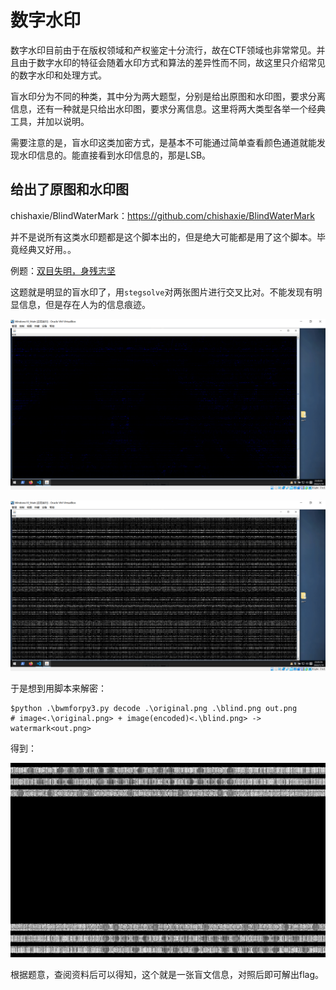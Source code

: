 # 数字水印

数字水印目前由于在版权领域和产权鉴定十分流行，故在CTF领域也非常常见。并且由于数字水印的特征会随着水印方式和算法的差异性而不同，故这里只介绍常见的数字水印和处理方式。

盲水印分为不同的种类，其中分为两大题型，分别是给出原图和水印图，要求分离信息，还有一种就是只给出水印图，要求分离信息。这里将两大类型各举一个经典工具，并加以说明。

需要注意的是，盲水印这类加密方式，是基本不可能通过简单查看颜色通道就能发现水印信息的。能直接看到水印信息的，那是LSB。

## 给出了原图和水印图

 chishaxie/BlindWaterMark：https://github.com/chishaxie/BlindWaterMark

并不是说所有这类水印题都是这个脚本出的，但是绝大可能都是用了这个脚本。毕竟经典又好用。。

例题：[双目失明，身残志坚](https://buuoj.cn/match/matches/36/challenges#%E5%8F%8C%E7%9B%AE%E5%A4%B1%E6%98%8E%EF%BC%8C%E8%BA%AB%E6%AE%8B%E5%BF%97%E5%9D%9A)

这题就是明显的盲水印了，用`stegsolve`对两张图片进行交叉比对。不能发现有明显信息，但是存在人为的信息痕迹。

![image-20220119230336120](../CTF-images/image-20220119230336120.png)

![image-20220119230349821](../CTF-images/image-20220119230349821.png)

于是想到用脚本来解密：

```shell
$python .\bwmforpy3.py decode .\original.png .\blind.png out.png
# image<.\original.png> + image(encoded)<.\blind.png> -> watermark<out.png>
```

得到：

![image-20220119230705952](../CTF-images/image-20220119230705952.png)

根据题意，查阅资料后可以得知，这个就是一张盲文信息，对照后即可解出flag。



